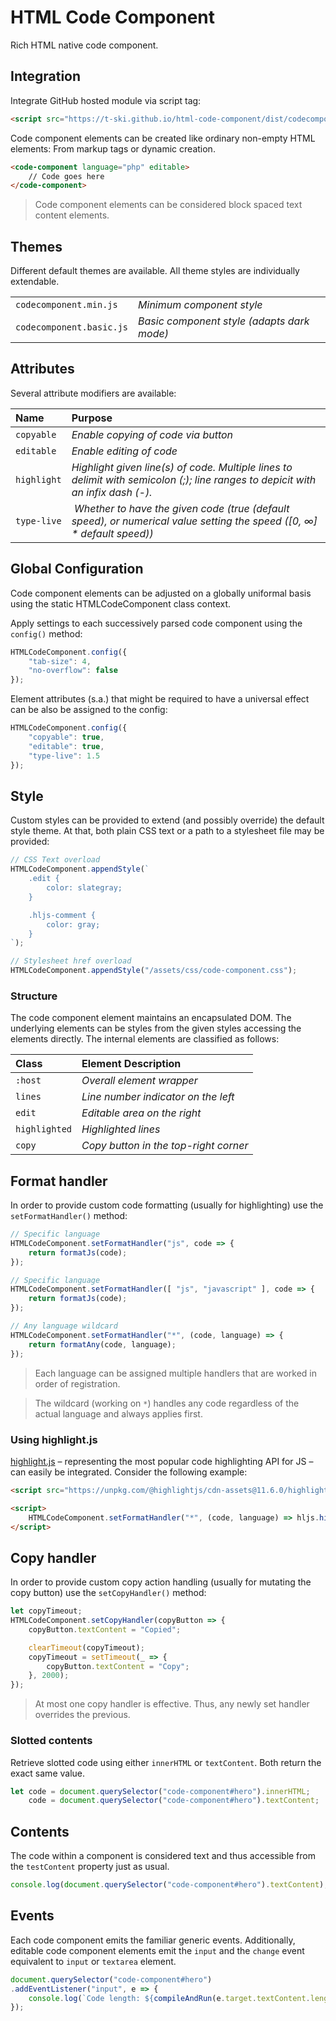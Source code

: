 # HTML Code Component

Rich HTML native code component.

## Integration

Integrate GitHub hosted module via script tag:

``` html
<script src="https://t-ski.github.io/html-code-component/dist/codecomponent.basic.js"></script>
```

Code component elements can be created like ordinary non-empty HTML elements: From markup tags or dynamic creation.

``` html
<code-component language="php" editable>
    // Code goes here
</code-component>
```

> Code component elements can be considered block spaced text content elements.

## Themes

Different default themes are available. All theme styles are individually extendable.

|    |    |
| :- | :- |
| `codecomponent.min.js`   | *Minimum component style*       |
| `codecomponent.basic.js` | *Basic component style (adapts dark mode)* |

## Attributes

Several attribute modifiers are available:

| Name | Purpose |
| :--- | :------ |
| `copyable` | *Enable copying of code via button* |
| `editable` | *Enable editing of code* |
| `highlight` | *Highlight given line(s) of code. Multiple lines to delimit with semicolon (;); line ranges to depicit with an infix dash (-).* |
| `type-live`| *Whether to have the given code (true (default speed), or numerical value setting the speed ([0, ∞] * default speed))* |

## Global Configuration

Code component elements can be adjusted on a globally uniformal basis using the static HTMLCodeComponent class context.  
  
Apply settings to each successively parsed code component using the `config()` method: 

``` js
HTMLCodeComponent.config({
    "tab-size": 4,
    "no-overflow": false
});
```

Element attributes (s.a.) that might be required to have a universal effect can be also be assigned to the config:

``` js
HTMLCodeComponent.config({
    "copyable": true,
    "editable": true,
    "type-live": 1.5
});
```

## Style

Custom styles can be provided to extend (and possibly override) the default style theme. At that, both plain CSS text or a path to a stylesheet file may be provided:

``` js
// CSS Text overload
HTMLCodeComponent.appendStyle(`
    .edit {
        color: slategray;
    }

    .hljs-comment {
        color: gray;
    }
`);

// Stylesheet href overload
HTMLCodeComponent.appendStyle("/assets/css/code-component.css");
```

### Structure

The code component element maintains an encapsulated DOM. The underlying elements can be styles from the given styles accessing the elements directly. The internal elements are classified as follows:

| Class | Element Description |
| :--- | :------------------- |
| `:host` | *Overall element wrapper* |
| `lines` | *Line number indicator on the left* |
| `edit` | *Editable area on the right* |
| `highlighted` | *Highlighted lines* |
| `copy` | *Copy button in the top-right corner* |

## Format handler

In order to provide custom code formatting (usually for highlighting) use the `setFormatHandler()` method:

``` js
// Specific language
HTMLCodeComponent.setFormatHandler("js", code => {
    return formatJs(code);
});

// Specific language
HTMLCodeComponent.setFormatHandler([ "js", "javascript" ], code => {
    return formatJs(code);
});

// Any language wildcard
HTMLCodeComponent.setFormatHandler("*", (code, language) => {
    return formatAny(code, language);
});
```

> Each language can be assigned multiple handlers that are worked in order of registration.

> The wildcard (working on `*`) handles any code regardless of the actual language and always applies first.

### Using highlight.js

[highlight.js](https://highlightjs.org/) – representing the most popular code highlighting API for JS – can easily be integrated. Consider the following example:

``` html
<script src="https://unpkg.com/@highlightjs/cdn-assets@11.6.0/highlight.min.js"></script>

<script>
    HTMLCodeComponent.setFormatHandler("*", (code, language) => hljs.highlight(code, { language }).value);
</script>
```

## Copy handler

In order to provide custom copy action handling (usually for mutating the copy button) use the `setCopyHandler()` method:

``` js
let copyTimeout;
HTMLCodeComponent.setCopyHandler(copyButton => {
    copyButton.textContent = "Copied";

    clearTimeout(copyTimeout);
    copyTimeout = setTimeout(_ => {
        copyButton.textContent = "Copy";
    }, 2000);
});
```

> At most one copy handler is effective. Thus, any newly set handler overrides the previous.

### Slotted contents

Retrieve slotted code using either `innerHTML` or `textContent`. Both return the exact same value.

``` js
let code = document.querySelector("code-component#hero").innerHTML;
    code = document.querySelector("code-component#hero").textContent;
```

## Contents

The code within a component is considered text and thus accessible from the `testContent` property just as usual.

``` js
console.log(document.querySelector("code-component#hero").textContent);
```


## Events

Each code component emits the familiar generic events. Additionally, editable code component elements emit the `input` and the `change` event equivalent to `input` or `textarea` element.

``` js
document.querySelector("code-component#hero")
.addEventListener("input", e => {
    console.log(`Code length: ${compileAndRun(e.target.textContent.length)}`);
});
```

